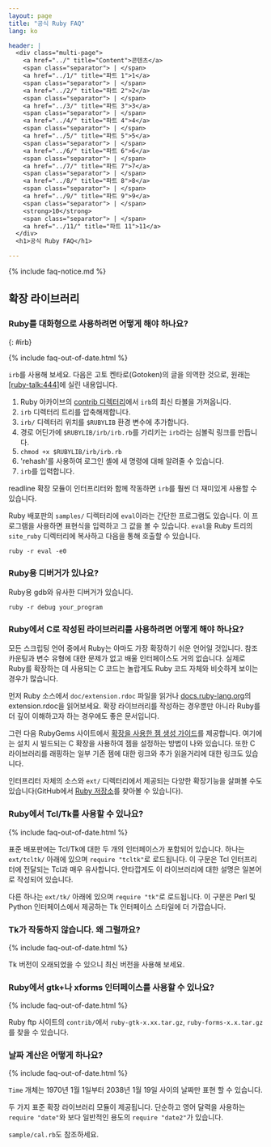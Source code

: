 ```yaml
---
layout: page
title: "공식 Ruby FAQ"
lang: ko

header: |
  <div class="multi-page">
    <a href="../" title="Content">콘텐츠</a>
    <span class="separator"> | </span>
    <a href="../1/" title="파트 1">1</a>
    <span class="separator"> | </span>
    <a href="../2/" title="파트 2">2</a>
    <span class="separator"> | </span>
    <a href="../3/" title="파트 3">3</a>
    <span class="separator"> | </span>
    <a href="../4/" title="파트 4">4</a>
    <span class="separator"> | </span>
    <a href="../5/" title="파트 5">5</a>
    <span class="separator"> | </span>
    <a href="../6/" title="파트 6">6</a>
    <span class="separator"> | </span>
    <a href="../7/" title="파트 7">7</a>
    <span class="separator"> | </span>
    <a href="../8/" title="파트 8">8</a>
    <span class="separator"> | </span>
    <a href="../9/" title="파트 9">9</a>
    <span class="separator"> | </span>
    <strong>10</strong>
    <span class="separator"> | </span>
    <a href="../11/" title="파트 11">11</a>
  </div>
  <h1>공식 Ruby FAQ</h1>

---
```


{% include faq-notice.md %}

## 확장 라이브러리

### Ruby를 대화형으로 사용하려면 어떻게 해야 하나요?
{: #irb}

{% include faq-out-of-date.html %}

`irb`를 사용해 보세요. 다음은 고토 켄타로(Gotoken)의 글을 의역한 것으로,
원래는 [\[ruby-talk:444\]][ruby-talk:444]에 실린 내용입니다.

1. Ruby 아카이브의 [contrib 디렉터리](ftp://ftp.netlab.co.jp/pub/lang/ruby/contrib/)에서
   `irb`의 최신 타볼을 가져옵니다.
2. `irb` 디렉터리 트리를 압축해제합니다.
3. `irb/` 디렉터리 위치를 `$RUBYLIB` 환경 변수에 추가합니다.
4. 경로 어딘가에 `$RUBYLIB/irb/irb.rb`를 가리키는 `irb`라는 심볼릭 링크를
   만듭니다.
5. `chmod +x $RUBYLIB/irb/irb.rb`
6. 'rehash'를 사용하여 로그인 셸에 새 명령에 대해 알려줄 수 있습니다.
7. `irb`를 입력합니다.

readline 확장 모듈이 인터프리터와 함께 작동하면 `irb`를 훨씬 더 재미있게 사용할
수 있습니다.

Ruby 배포판의 `samples/` 디렉터리에 `eval`이라는 간단한 프로그램도 있습니다.
이 프로그램을 사용하면 표현식을 입력하고 그 값을 볼 수 있습니다. `eval`을
Ruby 트리의 `site_ruby` 디렉터리에 복사하고 다음을 통해 호출할 수
있습니다.

~~~
ruby -r eval -e0
~~~

[ruby-talk:444]: https://blade.ruby-lang.org/ruby-talk/444

### Ruby용 디버거가 있나요?

Ruby용 gdb와 유사한 디버거가 있습니다.

~~~
ruby -r debug your_program
~~~

### Ruby에서 C로 작성된 라이브러리를 사용하려면 어떻게 해야 하나요?

모든 스크립팅 언어 중에서 Ruby는 아마도 가장 확장하기 쉬운 언어일 것입니다.
참조 카운팅과 변수 유형에 대한 문제가 없고 배울 인터페이스도 거의 없습니다.
실제로 Ruby를 확장하는 데 사용되는 C 코드는 놀랍게도 Ruby 코드 자체와 비슷하게
보이는 경우가 많습니다.

먼저 Ruby 소스에서 `doc/extension.rdoc` 파일을 읽거나
[docs.ruby-lang.org][extension-rdoc]의 extension.rdoc을 읽어보세요. 확장
라이브러리를 작성하는 경우뿐만 아니라 Ruby를 더 깊이 이해하고자 하는 경우에도
좋은 문서입니다.

그런 다음 RubyGems 사이트에서 [확장을 사용한 젬 생성 가이드][rubygems-guide]를
제공합니다.
여기에는 설치 시 빌드되는 C 확장을 사용하여 젬을 설정하는 방법이 나와 있습니다.
또한 C 라이브러리를 래핑하는 일부 기존 젬에 대한 링크와 추가 읽을거리에 대한
링크도 있습니다.

인터프리터 자체의 소스와 `ext/` 디렉터리에서 제공되는 다양한 확장기능을
살펴볼 수도 있습니다(GitHub에서 [Ruby 저장소][ruby-github]를 찾아볼 수 있습니다).

[extension-rdoc]: https://docs.ruby-lang.org/en/master/extension_rdoc.html
[rubygems-guide]: http://guides.rubygems.org/gems-with-extensions/
[ruby-github]:    https://github.com/ruby/ruby

### Ruby에서 Tcl/Tk를 사용할 수 있나요?

{% include faq-out-of-date.html %}

표준 배포판에는 Tcl/Tk에 대한 두 개의 인터페이스가 포함되어 있습니다. 하나는
`ext/tcltk/` 아래에 있으며 `require "tcltk"`로 로드됩니다. 이 구문은 Tcl
인터프리터에 전달되는 Tcl과 매우 유사합니다. 안타깝게도 이 라이브러리에 대한
설명은 일본어로 작성되어 있습니다.

다른 하나는 `ext/tk/` 아래에 있으며 `require "tk"`로 로드됩니다. 이 구문은
Perl 및 Python 인터페이스에서 제공하는 Tk 인터페이스 스타일에 더 가깝습니다.

### Tk가 작동하지 않습니다. 왜 그럴까요?

{% include faq-out-of-date.html %}

Tk 버전이 오래되었을 수 있으니 최신 버전을 사용해 보세요.

### Ruby에서 gtk+나 xforms 인터페이스를 사용할 수 있나요?

{% include faq-out-of-date.html %}

Ruby ftp 사이트의 `contrib/`에서 `ruby-gtk-x.xx.tar.gz`,
`ruby-forms-x.x.tar.gz`를 찾을 수 있습니다.

### 날짜 계산은 어떻게 하나요?

{% include faq-out-of-date.html %}

`Time` 개체는 1970년 1월 1일부터 2038년 1월 19일 사이의 날짜만 표현
할 수 있습니다.

두 가지 표준 확장 라이브러리 모듈이 제공됩니다. 단순하고 영어 달력을 사용하는
`require "date"`와 보다 일반적인 용도의 `require "date2"`가 있습니다.

`sample/cal.rb`도 참조하세요.
